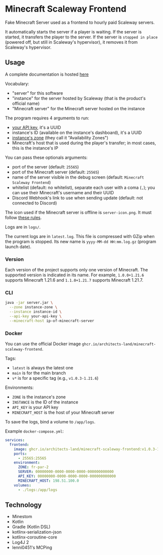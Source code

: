 # Minecraft Scaleway Frontend

Fake Minecraft Server used as a frontend to hourly paid Scaleway servers.

It automatically starts the server if a player is waiting.
If the server is started, it transfers the player to the server.
If the server is `stopped in place` (powered off, but still in Scaleway's hypervisor), it removes it from Scaleway's hypervisor.

## Usage

A complete documentation is hosted [here](https://architects-land.github.io/minecraft-scaleway-frontend/)

Vocabulary:
- "server" for this software
- "instance" for the server hosted by Scaleway (that is the product's official name)
- "Minecraft server" for the Minecraft server hosted on the instance 

The program requires 4 arguments to run:
- [your API key](https://www.scaleway.com/en/docs/iam/how-to/create-api-keys/), it's a UUID
- instance's ID (available on the instance's dashboard), it's a UUID
- [instance's zone](https://www.scaleway.com/en/docs/instances/concepts/#availability-zone) (they call it "Availability Zones")
- Minecraft's host that is used during the player's transfer; in most cases, this is the instance's IP

You can pass these optionals arguments:
- port of the server (default: `25565`)
- port of the Minecraft server (default: `25565`)
- name of the server visible in the debug screen (default: `Minecraft Scaleway Frontend`)
- whitelist (default: no whitelist), separate each user with a coma (`,`); you can use their Minecraft's username and their UUID
- Discord Webhook's link to use when sending update (default: not connected to Discord)

The icon used if the Minecraft server is offline is `server-icon.png`.
It must follow [these rules](https://minecraft.wiki/w/Tutorial:Server_maintenance#Setting_the_server's_icon).

Logs are in `logs/`.

The current logs are in `latest.log`.
This file is compressed with GZip when the program is stopped.
Its new name is `yyyy-MM-dd HH:mm.log.gz` (program launch date).

### Version

Each version of the project supports only one version of Minecraft.
The supported version is indicated in its name.
For example, `1.0.0+1.21.6` supports Minecraft 1.21.6 and `1.1.0+1.21.7` supports Minecraft 1.21.7.

### CLI
```bash
java -jar server.jar \
  --zone instance-zone \
  --instance instance-id \
  --api-key your-api-key \
  --minecraft-host ip-of-minecraft-server
```

### Docker

You can use the official Docker image `ghcr.io/architects-land/minecraft-scaleway-frontend`.

Tags:
- `latest` is always the latest one
- `main` is for the main branch
- `v*` is for a specific tag (e.g., `v1.0.3-1.21.6`)

Environments:
- `ZONE` is the instance's zone
- `INSTANCE` is the ID of the instance
- `API_KEY` is your API key
- `MINECRAFT_HOST` is the host of your Minecraft server

To save the logs, bind a volume to `/app/logs`.

Example `docker-compose.yml`:
```yml
services:
  frontend:
    image: ghcr.io/architects-land/minecraft-scaleway-frontend:v1.0.3-1.21.6
    ports:
      - 25565:25565
    environment:
      ZONE: fr-par-2
      SERVER: 00000000-0000-0000-0000-000000000000
      API_KEY: 00000000-0000-0000-0000-000000000000
      MINECRAFT_HOST: 198.51.100.0
    volumes:
      - ./logs:/app/logs
```

## Technology

- Minestom
- Kotlin
- Gradle (Kotlin DSL)
- kotlinx-serialization-json
- kotlinx-coroutine-core
- Log4J 2
- lenni0451's MCPing